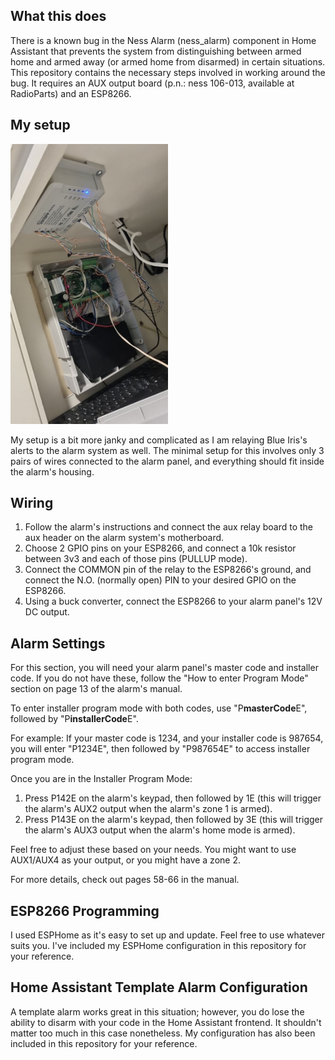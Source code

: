 ## What this does

There is a known bug in the Ness Alarm (ness_alarm) component in Home Assistant that prevents the system from distinguishing between armed home and armed away (or armed home from disarmed) in certain situations. This repository contains the necessary steps involved in working around the bug. It requires an AUX output board (p.n.: ness 106-013, available at RadioParts) and an ESP8266.

## My setup

<img src="/my_setup.jpg"  width=50% height=50%>

My setup is a bit more janky and complicated as I am relaying Blue Iris's alerts to the alarm system as well. The minimal setup for this involves only 3 pairs of wires connected to the alarm panel, and everything should fit inside the alarm's housing.

## Wiring

1. Follow the alarm's instructions and connect the aux relay board to the aux header on the alarm system's motherboard.
2. Choose 2 GPIO pins on your ESP8266, and connect a 10k resistor between 3v3 and each of those pins (PULLUP mode).
3. Connect the COMMON pin of the relay to the ESP8266's ground, and connect the N.O. (normally open) PIN to your desired GPIO on the ESP8266.
4. Using a buck converter, connect the ESP8266 to your alarm panel's 12V DC output.

## Alarm Settings

For this section, you will need your alarm panel's master code and installer code. If you do not have these, follow the "How to enter Program Mode" section on page 13 of the alarm's manual.

To enter installer program mode with both codes, use "P**masterCode**E", followed by "P**installerCode**E".

For example: If your master code is 1234, and your installer code is 987654, you will enter "P1234E", then followed by "P987654E" to access installer program mode.

Once you are in the Installer Program Mode:
1. Press P142E on the alarm's keypad, then followed by 1E (this will trigger the alarm's AUX2 output when the alarm's zone 1 is armed).
2. Press P143E on the alarm's keypad, then followed by 3E (this will trigger the alarm's AUX3 output when the alarm's home mode is armed).

Feel free to adjust these based on your needs. You might want to use AUX1/AUX4 as your output, or you might have a zone 2.

For more details, check out pages 58-66 in the manual.

## ESP8266 Programming

I used ESPHome as it's easy to set up and update. Feel free to use whatever suits you. I've included my ESPHome configuration in this repository for your reference.

## Home Assistant Template Alarm Configuration

A template alarm works great in this situation; however, you do lose the ability to disarm with your code in the Home Assistant frontend. It shouldn't matter too much in this case nonetheless. My configuration has also been included in this repository for your reference.
